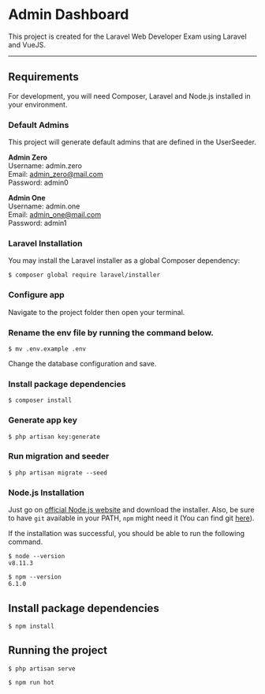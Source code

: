# Admin Dashboard

This project is created for the Laravel Web Developer Exam using Laravel and VueJS.

---
## Requirements

For development, you will need Composer, Laravel and Node.js installed in your environment.

### Default Admins

This project will generate default admins that are defined in the UserSeeder.

<strong>Admin Zero</strong> <br>
    Username: admin.zero<br>
    Email: admin_zero@mail.com<br>
    Password: admin0

<strong>Admin One</strong> <br>
    Username: admin.one<br>
    Email: admin_one@mail.com<br>
    Password: admin1

### Laravel Installation

You may install the Laravel installer as a global Composer dependency:

    $ composer global require laravel/installer

### Configure app

Navigate to the project folder then open your terminal.

### Rename the env file by running the command below.
    $ mv .env.example .env

Change the database configuration and save.

### Install package dependencies

    $ composer install

### Generate app key
    $ php artisan key:generate

### Run migration and seeder
    $ php artisan migrate --seed

### Node.js Installation
Just go on [official Node.js website](https://nodejs.org/) and download the installer.
Also, be sure to have `git` available in your PATH, `npm` might need it (You can find git [here](https://git-scm.com/)).

If the installation was successful, you should be able to run the following command.

    $ node --version
    v8.11.3

    $ npm --version
    6.1.0

## Install package dependencies

    $ npm install

## Running the project

    $ php artisan serve

    $ npm run hot